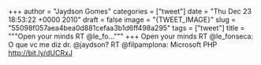 
+++
author = "Jaydson Gomes"
categories = ["tweet"]
date = "Thu Dec 23 18:53:22 +0000 2010"
draft = false
image = "{TWEET_IMAGE}"
slug = "55098f057aea4bea0d881cefaa3b1d6ff498a295"
tags = ["tweet"]
title = """Open your minds RT @le_fo..."""
+++
Open your minds RT @le_fonseca: O que vc me diz dr. @jaydson? RT @filpamplona: Microsoft PHP http://bit.ly/dUCRxJ
